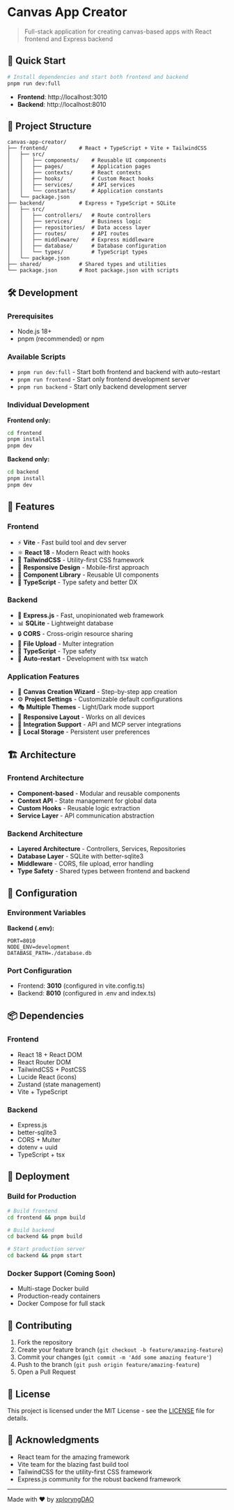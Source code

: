 # Canvas App Creator

> Full-stack application for creating canvas-based apps with React frontend and Express backend

## 🚀 Quick Start

```bash
# Install dependencies and start both frontend and backend
pnpm run dev:full
```

- **Frontend**: http://localhost:3010
- **Backend**: http://localhost:8010

## 📁 Project Structure

```
canvas-app-creator/
├── frontend/          # React + TypeScript + Vite + TailwindCSS
│   ├── src/
│   │   ├── components/    # Reusable UI components
│   │   ├── pages/         # Application pages
│   │   ├── contexts/      # React contexts
│   │   ├── hooks/         # Custom React hooks
│   │   ├── services/      # API services
│   │   └── constants/     # Application constants
│   └── package.json
├── backend/           # Express + TypeScript + SQLite
│   ├── src/
│   │   ├── controllers/   # Route controllers
│   │   ├── services/      # Business logic
│   │   ├── repositories/  # Data access layer
│   │   ├── routes/        # API routes
│   │   ├── middleware/    # Express middleware
│   │   ├── database/      # Database configuration
│   │   └── types/         # TypeScript types
│   └── package.json
├── shared/            # Shared types and utilities
└── package.json       # Root package.json with scripts
```

## 🛠️ Development

### Prerequisites

- Node.js 18+ 
- pnpm (recommended) or npm

### Available Scripts

- `pnpm run dev:full` - Start both frontend and backend with auto-restart
- `pnpm run frontend` - Start only frontend development server
- `pnpm run backend` - Start only backend development server

### Individual Development

**Frontend only:**
```bash
cd frontend
pnpm install
pnpm dev
```

**Backend only:**
```bash
cd backend
pnpm install
pnpm dev
```

## 🎨 Features

### Frontend
- ⚡ **Vite** - Fast build tool and dev server
- ⚛️ **React 18** - Modern React with hooks
- 🎨 **TailwindCSS** - Utility-first CSS framework
- 📱 **Responsive Design** - Mobile-first approach
- 🧩 **Component Library** - Reusable UI components
- 🎯 **TypeScript** - Type safety and better DX

### Backend
- 🚀 **Express.js** - Fast, unopinionated web framework
- 📊 **SQLite** - Lightweight database
- 🔒 **CORS** - Cross-origin resource sharing
- 📁 **File Upload** - Multer integration
- 🎯 **TypeScript** - Type safety
- 🔄 **Auto-restart** - Development with tsx watch

### Application Features
- 🎨 **Canvas Creation Wizard** - Step-by-step app creation
- ⚙️ **Project Settings** - Customizable default configurations
- 🎭 **Multiple Themes** - Light/Dark mode support
- 📱 **Responsive Layout** - Works on all devices
- 🔧 **Integration Support** - API and MCP server integrations
- 💾 **Local Storage** - Persistent user preferences

## 🏗️ Architecture

### Frontend Architecture
- **Component-based** - Modular and reusable components
- **Context API** - State management for global data
- **Custom Hooks** - Reusable logic extraction
- **Service Layer** - API communication abstraction

### Backend Architecture
- **Layered Architecture** - Controllers, Services, Repositories
- **Database Layer** - SQLite with better-sqlite3
- **Middleware** - CORS, file upload, error handling
- **Type Safety** - Shared types between frontend and backend

## 🔧 Configuration

### Environment Variables

**Backend (.env):**
```env
PORT=8010
NODE_ENV=development
DATABASE_PATH=./database.db
```

### Port Configuration
- Frontend: **3010** (configured in vite.config.ts)
- Backend: **8010** (configured in .env and index.ts)

## 📦 Dependencies

### Frontend
- React 18 + React DOM
- React Router DOM
- TailwindCSS + PostCSS
- Lucide React (icons)
- Zustand (state management)
- Vite + TypeScript

### Backend
- Express.js
- better-sqlite3
- CORS + Multer
- dotenv + uuid
- TypeScript + tsx

## 🚀 Deployment

### Build for Production

```bash
# Build frontend
cd frontend && pnpm build

# Build backend
cd backend && pnpm build

# Start production server
cd backend && pnpm start
```

### Docker Support (Coming Soon)
- Multi-stage Docker build
- Production-ready containers
- Docker Compose for full stack

## 🤝 Contributing

1. Fork the repository
2. Create your feature branch (`git checkout -b feature/amazing-feature`)
3. Commit your changes (`git commit -m 'Add some amazing feature'`)
4. Push to the branch (`git push origin feature/amazing-feature`)
5. Open a Pull Request

## 📄 License

This project is licensed under the MIT License - see the [LICENSE](LICENSE) file for details.

## 🙏 Acknowledgments

- React team for the amazing framework
- Vite team for the blazing fast build tool
- TailwindCSS for the utility-first CSS framework
- Express.js community for the robust backend framework

---

Made with ❤️ by [xploryngDAO](https://github.com/xploryngDAO)